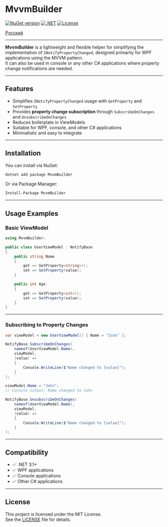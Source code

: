 # MvvmBuilder

[![NuGet version](https://img.shields.io/nuget/v/MvvmBuilder.svg?label=NuGet)](https://www.nuget.org/packages/MvvmBuilder)
[![.NET](https://img.shields.io/badge/.NET-3.1-blue.svg)](https://dotnet.microsoft.com/)
[![License](https://img.shields.io/github/license/Lairnan/MvvmBuilder)](LICENSE)

[Русский](./README.ru.md)

---

**MvvmBuilder** is a lightweight and flexible helper for simplifying the implementation of `INotifyPropertyChanged`, designed primarily for WPF applications using the MVVM pattern.  
It can also be used in console or any other C# applications where property change notifications are needed.

---

## Features

- Simplifies `INotifyPropertyChanged` usage with `GetProperty` and `SetProperty`
- Provides **property change subscription** through `SubscribeOnChanges` and `UnsubscribeOnChanges`
- Reduces boilerplate in ViewModels
- Suitable for WPF, console, and other C# applications
- Minimalistic and easy to integrate

---

## Installation

You can install via NuGet:

```bash
dotnet add package MvvmBuilder
```

Or via Package Manager:

```bash
Install-Package MvvmBuilder
```

---

## Usage Examples

### Basic ViewModel

```csharp
using MvvmBuilder;

public class UserViewModel : NotifyBase
{
    public string Name
    {
        get => GetProperty<string>();
        set => SetProperty(value);
    }

    public int Age
    {
        get => GetProperty<int>();
        set => SetProperty(value);
    }
}
```

---

### Subscribing to Property Changes

```csharp
var viewModel = new UserViewModel() { Name = "Ivan" };

NotifyBase.SubscribeOnChanges(
    nameof(UserViewModel.Name),
    viewModel,
    (value) => 
    {
        Console.WriteLine($"Name changed to {value}");
    }
);

viewModel.Name = "John";
// Console output: Name changed to John

NotifyBase.UnsubscribeOnChanges(
    nameof(UserViewModel.Name),
    viewModel,
    (value) => 
    {
        Console.WriteLine($"Name changed to {value}");
    }
);
```

---

## Compatibility

- ✅ .NET 3.1+
- ✅ WPF applications
- ✅ Console applications
- ✅ Other C# applications

---

## License

This project is licensed under the MIT License.  
See the [LICENSE](./LICENSE) file for details.
